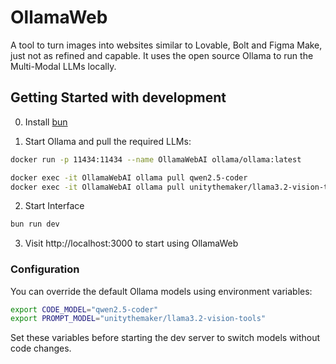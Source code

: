 # OllamaWeb
A tool to turn images into websites similar to Lovable, Bolt and Figma Make, just not as refined and capable. It uses the open source Ollama to run the Multi-Modal LLMs locally.

## Getting Started with development
0. Install [bun](https://bun.sh/docs/installation)

1. Start Ollama and pull the required LLMs:
``` bash
docker run -p 11434:11434 --name OllamaWebAI ollama/ollama:latest

docker exec -it OllamaWebAI ollama pull qwen2.5-coder
docker exec -it OllamaWebAI ollama pull unitythemaker/llama3.2-vision-tools
```

2. Start Interface
``` bash
bun run dev
```

3. Visit http://localhost:3000 to start using OllamaWeb

### Configuration

You can override the default Ollama models using environment variables:

```bash
export CODE_MODEL="qwen2.5-coder"
export PROMPT_MODEL="unitythemaker/llama3.2-vision-tools"
```

Set these variables before starting the dev server to switch models without code changes.
